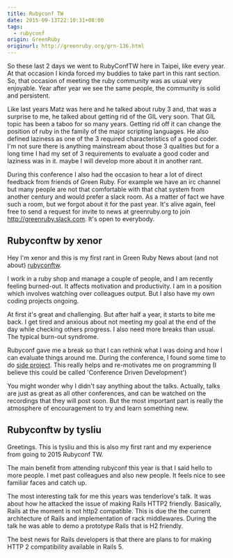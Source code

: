 ```yaml
---
title: Rubyconf TW
date: 2015-09-13T22:10:31+08:00
tags:
  - rubyconf
origin: GreenRuby
originurl: http://greenruby.org/grn-136.html
---
```

So these last 2 days we went to RubyConfTW here in Taipei, like every year. At
that occasion I kinda forced my buddies to take part in this rant section. So,
that occasion of meeting the ruby community was as usual very enjoyable. Year
after year we see the same people, the community is solid and persistent.

Like last years Matz was here and he talked about ruby 3 and, that was a
surprise to me, he talked about getting rid of the GIL very soon. That GIL
topic has been a taboo for so many years. Getting rid off it can change the
position of ruby in the family of the major scripting languages. He also
defined laziness as one of the 3 required characteristics of a good coder. I'm
not sure there is anything mainstream about those 3 qualities but for a long
time I had my set of 3 requirements to evaluate a good coder and laziness was
in it. maybe I will develop more about it in another rant.

During this conference I also had the occasion to hear a lot of direct
feedback from friends of Green Ruby. For example we have an irc channel but
many people are not that comfortable with that chat system from another
century and would prefer a slack room. As a matter of fact we have such a
room, but we forgot about it for the past year. It's alive again, feel free to
send a request for invite to news at greenruby.org to join
<http://greenruby.slack.com>. It's open to everybody.

## Rubyconftw by xenor

Hey I'm xenor and this is my first rant in Green Ruby News about (and not
about) [rubyconftw][rubyconf].

I work in a ruby shop and manage a couple of people, and I am recently feeling
burned-out. It affects motivation and productivity. I am in a position which
involves watching over colleagues output. But I also have my own coding
projects ongoing.

At first it's great and challenging. But after half a year, it starts to bite
me back. I get tired and anxious about not meeting my goal at the end of the
day while checking others progress. I also need more breaks than usual. The
typical burn-out syndrome.

Rubyconf gave me a break so that I can rethink what I was doing and how I can
evaluate things around me. During the conference, I found some time to do
[side project][squeezer]. This really helps and re-motivates me on programming
(I believe this could be called 'Conference Driven Development')

You might wonder why I didn't say anything about the talks. Actually, talks
are just as great as all other conferences, and can be watched on the
recordings that they will post soon. But the most important part is really the
atmosphere of encouragement to try and learn something new.

## Rubyconftw by tysliu

Greetings. This is tysliu and this is also my first rant and my experience
from going to 2015 Rubyconf TW.

The main benefit from attending rubyconf this year is that I said hello to
more people. I met past colleagues and also new people. It feels nice to see
familiar faces and catch up.

The most interesting talk for me this years was tenderlove's talk. It was
about how he attacked the issue of making Rails HTTP2 friendly. Basically,
Rails at the moment is not http2 compatible. This is due the the current
architecture of Rails and implementation of rack middlewares. During the talk
he was able to demo a prototype Rails that is H2 friendly.

The best news for Rails developers is that there are plans to for making HTTP
2 compatibility available in Rails 5.

[rubyconf]: http://2015.rubyconf.tw/
[squeezer]: https://github.com/tubaxenor/squeezer
